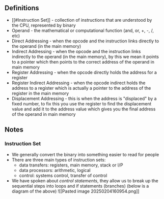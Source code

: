 ## Definitions
- [[#Instruction Set]] - collection of instructions that are understood by the CPU, represented by binary
- Operand - the mathematical or computational function (and, or, +, -, /, etc)
- Direct Addressing - when the opcode and the instruction links directly to the operand (in the main memory)
- Indirect Addressing - when the opcode and the instruction links indirectly to the operand (in the main memory), by this we mean it points to a pointer which then points to the correct address of the operand in main memory
- Register Addressing - when the opcode directly holds the address for a register
- Register Indirect Addressing - when the opcode indirect holds the address to a register which is actually a pointer to the address of the register in the main memory
- Displacement Addressing - this is when the address is "displaced" by a fixed number, to fix this you use the register to find the displacement value and add it to the address value which gives you the final address of the operand in main memory
## Notes
### Instruction Set
- We generally convert the binary into something easier to read for people
- There are three main types of instruction sets:
	- data transfers: registers, main memory, stack or I/P
	- data processors: arithmetic, logical
	- control: systems control, transfer of control
- We have spoken about *control statements*, they allow us to break up the sequential steps into loops and if statements (branches)
	(below is a diagram of the above)
	![[Pasted image 20250204160954.png]]

